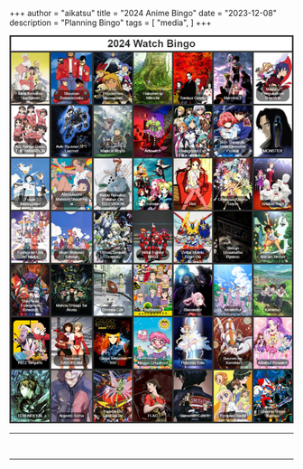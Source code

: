 +++
author = "aikatsu"
title = "2024 Anime Bingo"
date = "2023-12-08"
description = "Planning Bingo"
tags = [
    "media",
]
+++

![2024 Anime Bingo](images/2024-anime-bingo.png)

---

<br>

---







